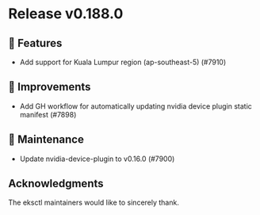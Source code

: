# Release v0.188.0

## 🚀 Features

- Add support for Kuala Lumpur region (ap-southeast-5) (#7910)

## 🎯 Improvements

- Add GH workflow for automatically updating nvidia device plugin static manifest (#7898)

## 🧰 Maintenance

- Update nvidia-device-plugin to v0.16.0 (#7900)

## Acknowledgments

The eksctl maintainers would like to sincerely thank.

